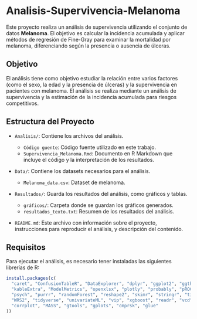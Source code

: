 # Analisis-Supervivencia-Melanoma
Este proyecto realiza un análisis de supervivencia utilizando el conjunto de datos **Melanoma**. El objetivo es calcular la incidencia acumulada y aplicar métodos de regresión de Fine-Gray para examinar la mortalidad por melanoma, diferenciando según la presencia o ausencia de úlceras.

## Objetivo

El análisis tiene como objetivo estudiar la relación entre varios factores (como el sexo, la edad y la presencia de úlceras) y la supervivencia en pacientes con melanoma. El análisis se realiza mediante un análisis de supervivencia y la estimación de la incidencia acumulada para riesgos competitivos.

## Estructura del Proyecto

- `Analisis/`: Contiene los archivos del análisis.
  - `Código guente`: Código fuente utilizado en este trabajo.
  - `Supervivencia_Melanoma.Rmd`: Documento en R Markdown que incluye el código y la interpretación de los resultados.

- `Data/`: Contiene los datasets necesarios para el análisis.
  - `Melanoma_data.csv`: Dataset de melanoma.
  
- `Resultados/`: Guarda los resultados del análisis, como gráficos y tablas.
  - `gráficos/`: Carpeta donde se guardan los gráficos generados.
  - `resultados_texto.txt`: Resumen de los resultados del análisis.

- `README.md`: Este archivo con información sobre el proyecto, instrucciones para reproducir el análisis, y descripción del contenido.

## Requisitos

Para ejecutar el análisis, es necesario tener instaladas las siguientes librerías de R:

```r
install.packages(c(
  "caret", "ConfusionTableR", "DataExplorer", "dplyr", "ggplot2", "ggthemes",
  "kableExtra", "ModelMetrics", "openxlsx", "plotly", "probably", "pROC",
  "psych", "purrr", "randomForest", "reshape2", "skimr", "stringr", "tidymodels",
  "WRS2", "tidyverse", "univariateML", "vip", "xgboost", "readr", "vcd",
  "corrplot", "MASS", "gtools", "gplots", "cmprsk", "glue"
))
